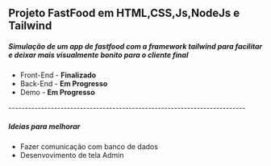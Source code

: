 ## Projeto FastFood em HTML,CSS,Js,NodeJs e Tailwind

<h5>Simulação de um app de fastfood com a framework tailwind para facilitar e deixar mais visualmente bonito para o cliente final</h5>

<ul>
    <li>Front-End - <strong>Finalizado</strong></li>
    <li>Back-End - <strong>Em Progresso</strong></li>
    <li>Demo - <strong>Em Progresso</strong></li>
</ul>
<span>-------------------------------------------------------------------------</span>
<h5>Ideias para melhorar</h5>
<ul>
    <li>Fazer comunicação com banco de dados</li>
    <li>Desenvovimento de tela Admin</li>
</ul>
